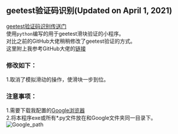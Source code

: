 ## geetest验证码识别(Updated on April 1, 2021)  
[geetest验证码识别传送门](https://github.com/408029164/QQ_Sign-in_killgeetest/tree/killgeetest)  
使用`python`编写的用于geetest滑块验证的小程序。  
对比之前的GitHub大佬稍稍修改了geetest验证的方式。  
这里附上我参考GitHub大佬的[链接](https://github.com/CrazyBunQnQ/GeetestCrack)  
### 修改如下：  
1.取消了模拟滑动的操作，使滑块一步到位。  
### 注意事项：  
1.需要下载我配置的[Google浏览器](https://github.com/408029164/QQ_Sign-in_killgeetest/tree/Google)  
2.将本程序exe或所有*.py文件放在和Google文件夹同一目录下。  
![Google_path](https://raw.githubusercontent.com/408029164/QQ_Sign-in_killgeetest/test/pic/Google_path.png)  
